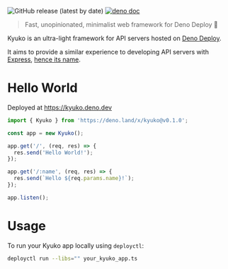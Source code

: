 ![GitHub release (latest by date)](https://img.shields.io/github/v/release/rikilele/kyuko)
[![deno doc](https://doc.deno.land/badge.svg)](https://doc.deno.land/https/deno.land/x/kyuko/mod.ts)

> Fast, unopinionated, minimalist web framework for Deno Deploy 🦕

Kyuko is an ultra-light framework for API servers hosted on [Deno Deploy](https://deno.com/deploy).

It aims to provide a similar experience to developing API servers with [Express](https://expressjs.com/), [hence its name](https://translate.google.com/?sl=ja&tl=en&text=%E6%80%A5%E8%A1%8C&op=translate&hl=en).

# Hello World

Deployed at https://kyuko.deno.dev

```ts
import { Kyuko } from 'https://deno.land/x/kyuko@v0.1.0';

const app = new Kyuko();

app.get('/', (req, res) => {
  res.send('Hello World!');
});

app.get('/:name', (req, res) => {
  res.send(`Hello ${req.params.name}!`);
});

app.listen();

```

# Usage

To run your Kyuko app locally using `deployctl`:

```sh
deployctl run --libs="" your_kyuko_app.ts
```
